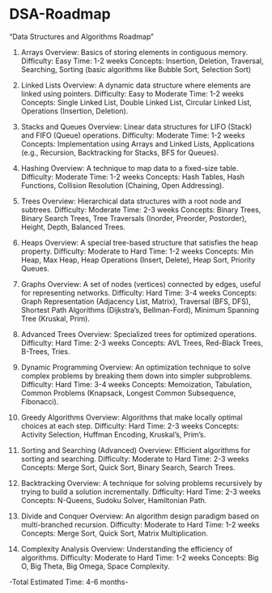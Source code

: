 # DSA-Roadmap
 “Data Structures and Algorithms Roadmap”
1. Arrays
Overview: Basics of storing elements in contiguous memory.
Difficulty: Easy
Time: 1-2 weeks
Concepts: Insertion, Deletion, Traversal, Searching, Sorting (basic algorithms like Bubble Sort, Selection Sort)


2. Linked Lists
Overview: A dynamic data structure where elements are linked using pointers.
Difficulty: Easy to Moderate
Time: 1-2 weeks
Concepts: Single Linked List, Double Linked List, Circular Linked List, Operations (Insertion, Deletion).


3. Stacks and Queues
Overview: Linear data structures for LIFO (Stack) and FIFO (Queue) operations.
Difficulty: Moderate
Time: 1-2 weeks
Concepts: Implementation using Arrays and Linked Lists, Applications (e.g., Recursion, Backtracking for Stacks, BFS for Queues).


4. Hashing
Overview: A technique to map data to a fixed-size table.
Difficulty: Moderate
Time: 1-2 weeks
Concepts: Hash Tables, Hash Functions, Collision Resolution (Chaining, Open Addressing).


5. Trees
Overview: Hierarchical data structures with a root node and subtrees.
Difficulty: Moderate
Time: 2-3 weeks
Concepts: Binary Trees, Binary Search Trees, Tree Traversals (Inorder, Preorder, Postorder), Height, Depth, Balanced Trees.


6. Heaps
Overview: A special tree-based structure that satisfies the heap property.
Difficulty: Moderate to Hard
Time: 1-2 weeks
Concepts: Min Heap, Max Heap, Heap Operations (Insert, Delete), Heap Sort, Priority Queues.


7. Graphs
Overview: A set of nodes (vertices) connected by edges, useful for representing networks.
Difficulty: Hard
Time: 3-4 weeks
Concepts: Graph Representation (Adjacency List, Matrix), Traversal (BFS, DFS), Shortest Path Algorithms (Dijkstra’s, Bellman-Ford), Minimum Spanning Tree (Kruskal, Prim).


8. Advanced Trees
Overview: Specialized trees for optimized operations.
Difficulty: Hard
Time: 2-3 weeks
Concepts: AVL Trees, Red-Black Trees, B-Trees, Tries.


9. Dynamic Programming
Overview: An optimization technique to solve complex problems by breaking them down into simpler subproblems.
Difficulty: Hard
Time: 3-4 weeks
Concepts: Memoization, Tabulation, Common Problems (Knapsack, Longest Common Subsequence, Fibonacci).


10. Greedy Algorithms
Overview: Algorithms that make locally optimal choices at each step.
Difficulty: Hard
Time: 2-3 weeks
Concepts: Activity Selection, Huffman Encoding, Kruskal’s, Prim’s.


11. Sorting and Searching (Advanced)
Overview: Efficient algorithms for sorting and searching.
Difficulty: Moderate to Hard
Time: 2-3 weeks
Concepts: Merge Sort, Quick Sort, Binary Search, Search Trees.


12. Backtracking
Overview: A technique for solving problems recursively by trying to build a solution incrementally.
Difficulty: Hard
Time: 2-3 weeks
Concepts: N-Queens, Sudoku Solver, Hamiltonian Path.


13. Divide and Conquer
Overview: An algorithm design paradigm based on multi-branched recursion.
Difficulty: Moderate to Hard
Time: 1-2 weeks
Concepts: Merge Sort, Quick Sort, Matrix Multiplication.


14. Complexity Analysis
Overview: Understanding the efficiency of algorithms.
Difficulty: Moderate to Hard
Time: 1-2 weeks
Concepts: Big O, Big Theta, Big Omega, Space Complexity.

-Total Estimated Time: 4-6 months-

